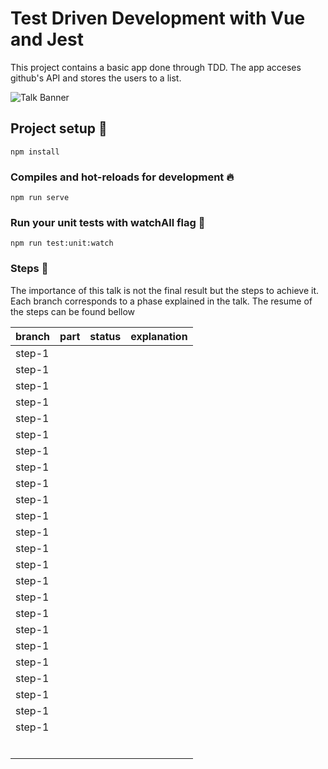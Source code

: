 # Test Driven Development with Vue and Jest

This project contains a basic app done through TDD. The app acceses github's API and stores the users to a list. 

![Talk Banner](https://secure.meetupstatic.com/photos/event/2/1/8/3/highres_486968579.jpeg)

## Project setup :wrench:
```
npm install
```

### Compiles and hot-reloads for development :fire:
```
npm run serve
```

### Run your unit tests with watchAll flag :microscope:
```
npm run test:unit:watch
```

### Steps :turtle:

The importance of this talk is not the final result but the steps to achieve it. Each branch corresponds to a phase explained in the talk. The resume of the steps can be found bellow 

| branch | part | status | explanation |
|--------|------|--------|-------------|
| step-1 |      |        |             |
| step-1 |      |        |             |
| step-1 |      |        |             |
| step-1 |      |        |             |
| step-1 |      |        |             |
| step-1 |      |        |             |
| step-1 |      |        |             |
| step-1 |      |        |             |
| step-1 |      |        |             |
| step-1 |      |        |             |
| step-1 |      |        |             |
| step-1 |      |        |             |
| step-1 |      |        |             |
| step-1 |      |        |             |
| step-1 |      |        |             |
| step-1 |      |        |             |
| step-1 |      |        |             |
| step-1 |      |        |             |
| step-1 |      |        |             |
| step-1 |      |        |             |
| step-1 |      |        |             |
| step-1 |      |        |             |
| step-1 |      |        |             |
| step-1 |      |        |             |
|        |      |        |             |
|        |      |        |             |
|        |      |        |             |
|        |      |        |             |
|        |      |        |             |
|        |      |        |             |